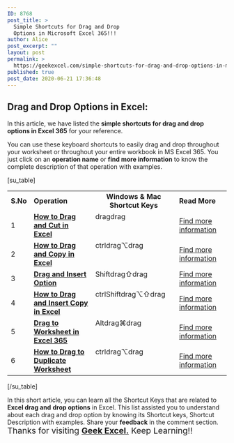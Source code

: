 ```yaml
---
ID: 8768
post_title: >
  Simple Shortcuts for Drag and Drop
  Options in Microsoft Excel 365!!!
author: Alice
post_excerpt: ""
layout: post
permalink: >
  https://geekexcel.com/simple-shortcuts-for-drag-and-drop-options-in-microsoft-excel-365/
published: true
post_date: 2020-06-21 17:36:48
---
```

<h2>Drag and Drop Options in Excel:</h2>
In this article, we have listed the <strong>simple shortcuts for drag and drop options in Excel 365</strong> for your reference.

You can use these keyboard shortcuts to easily drag and drop throughout your worksheet or throughout your entire workbook in MS Excel 365. You just click on an <strong>operation name</strong> or <strong>find more information</strong> to know the complete description of that operation with examples.

[su_table]
<table>
<tbody>
<tr>
<td><strong>S.No</strong></td>
<td><strong>Operation</strong></td>
<td style="text-align: -webkit-center;"><strong>Windows &amp; Mac Shortcut Keys</strong></td>
<td><strong>Read More</strong></td>
</tr>
<tr>
<td>1</td>
<td><a href="https://geekexcel.com/shortcut-keys-to-drag-and-cut-in-microsoft-excel-365/"><strong>How to Drag and Cut in Excel</strong></a></td>
<td style="display: flex;"><span class="custom-table custom-table1" style="display: flex;"><span class="key-flex"><span class="win-key" style="width: 80px;"><span class="custom-span-key">drag</span></span>
</span>
</span>
<span style="display: flex;"><span class="key-flex"><span class="mac-key" style="width: 80px;"><span class="custom-span-key">drag</span></span>
</span>
</span></td>
<td><a href="https://geekexcel.com/shortcut-keys-to-drag-and-cut-in-microsoft-excel-365/">Find more information</a></td>
</tr>
<tr>
<td>2</td>
<td><a href="https://geekexcel.com/quick-shortcut-to-drag-and-copy-in-ms-excel-365/"><strong>How to Drag and Copy in Excel</strong></a></td>
<td style="display: flex;"><span class="custom-table custom-table1" style="display: flex;"><span class="key-flex"><span class="win-key" style="width: 80px;"><span class="custom-span-key">ctrl</span></span>
</span><span class="key-flex"><span class="win-key" style="width: 80px;"><span class="custom-span-key">drag</span></span>
</span>
</span>
<span style="display: flex;"><span class="key-flex"><span class="mac-key"><span class="custom-span-key">⌥</span></span>
</span><span class="key-flex"><span class="mac-key" style="width: 80px;"><span class="custom-span-key">drag</span></span>
</span>
</span></td>
<td><a href="https://geekexcel.com/quick-shortcut-to-drag-and-copy-in-ms-excel-365/">Find more information</a></td>
</tr>
<tr>
<td>3</td>
<td><a href="https://geekexcel.com/ms-excel-keyboard-shortcuts-to-drag-and-insert-in-the-worksheet/"><strong>Drag and Insert Option</strong></a></td>
<td style="display: flex;"><span class="custom-table custom-table1" style="display: flex;"><span class="key-flex"><span class="win-key" style="width: 80px;"><span class="custom-span-key">Shift</span></span>
</span><span class="key-flex"><span class="win-key" style="width: 80px;"><span class="custom-span-key">drag</span></span>
</span>
</span>
<span style="display: flex;"><span class="key-flex"><span class="mac-key"><span class="custom-span-key">⇧</span></span>
</span><span class="key-flex"><span class="mac-key" style="width: 80px;"><span class="custom-span-key">drag</span></span>
</span>
</span></td>
<td><a href="https://geekexcel.com/ms-excel-keyboard-shortcuts-to-drag-and-insert-in-the-worksheet/">Find more information</a></td>
</tr>
<tr>
<td>4</td>
<td><a href="https://geekexcel.com/a-simple-keyboard-shortcut-to-drag-and-insert-copy-in-excel-365/"><strong>How to Drag and Insert Copy in Excel</strong></a></td>
<td style="display: flex;"><span class="custom-table custom-table1" style="display: flex;"><span class="key-flex"><span class="win-key" style="width: 80px;"><span class="custom-span-key">ctrl</span></span>
</span><span class="key-flex"><span class="win-key" style="width: 80px;"><span class="custom-span-key">Shift</span></span>
</span><span class="key-flex"><span class="win-key" style="width: 80px;"><span class="custom-span-key">drag</span></span>
</span>
</span>
<span style="display: flex;"><span class="key-flex"><span class="mac-key"><span class="custom-span-key">⌥</span></span>
</span><span class="key-flex"><span class="mac-key"><span class="custom-span-key">⇧</span></span>
</span><span class="key-flex"><span class="mac-key" style="width: 80px;"><span class="custom-span-key">drag</span></span>
</span>
</span></td>
<td><a href="https://geekexcel.com/a-simple-keyboard-shortcut-to-drag-and-insert-copy-in-excel-365/">Find more information</a></td>
</tr>
<tr>
<td>5</td>
<td><a href="https://geekexcel.com/shortcuts-for-drag-to-a-worksheet-in-microsoft-excel-365/"><strong>Drag to Worksheet in Excel 365</strong></a></td>
<td style="display: flex;"><span class="custom-table custom-table1" style="display: flex;"><span class="key-flex"><span class="win-key" style="width: 80px;"><span class="custom-span-key">Alt</span></span>
</span><span class="key-flex"><span class="win-key" style="width: 80px;"><span class="custom-span-key">drag</span></span>
</span>
</span>
<span style="display: flex;"><span class="key-flex"><span class="mac-key"><span class="custom-span-key">⌘</span></span>
</span><span class="key-flex"><span class="mac-key" style="width: 80px;"><span class="custom-span-key">drag</span></span>
</span>
</span></td>
<td><a href="https://geekexcel.com/shortcuts-for-drag-to-a-worksheet-in-microsoft-excel-365/">Find more information</a></td>
</tr>
<tr>
<td>6</td>
<td><a href="https://geekexcel.com/shortcut-keys-to-drag-to-the-duplicate-worksheet-in-ms-excel-365/"><strong>How to Drag to Duplicate Worksheet</strong></a></td>
<td style="display: flex;"><span class="custom-table custom-table1" style="display: flex;"><span class="key-flex"><span class="win-key" style="width: 80px;"><span class="custom-span-key">ctrl</span></span>
</span><span class="key-flex"><span class="win-key" style="width: 80px;"><span class="custom-span-key">drag</span></span>
</span>
</span>
<span style="display: flex;"><span class="key-flex"><span class="mac-key"><span class="custom-span-key">⌥</span></span>
</span><span class="key-flex"><span class="mac-key" style="width: 80px;"><span class="custom-span-key">drag</span></span>
</span>
</span></td>
<td><a href="https://geekexcel.com/shortcut-keys-to-drag-to-the-duplicate-worksheet-in-ms-excel-365/">Find more information</a></td>
</tr>
</tbody>
</table>
[/su_table]

In this short article, you can learn all the Shortcut Keys that are related to <strong>Excel drag and</strong> <strong>drop options</strong> in Excel. This list assisted you to understand about each drag and drop option by knowing its Shortcut keys, Shortcut Description with examples. Share your <strong>feedback</strong> in the comment section. <span style="font-size: 19px;">Thanks for visiting <strong><a href="https://geekexcel.com/">Geek Excel.</a></strong> Keep Learning!!</span>